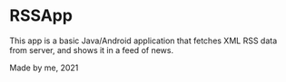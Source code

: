 # RSSApp

This app is a basic Java/Android application that fetches XML RSS data from server, and shows it in a feed of news. 

Made by me, 2021
